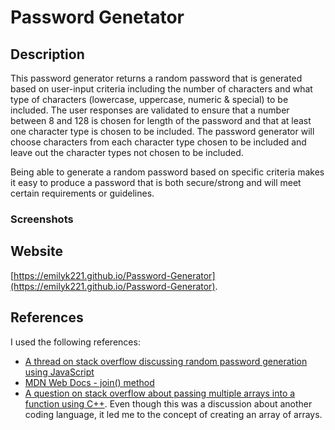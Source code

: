 # Password Genetator

## Description

This password generator returns a random password that is generated based on user-input criteria including the number of characters and what type of characters (lowercase, uppercase, numeric & special) to be included. The user responses are validated to ensure that a number between 8 and 128 is chosen for length of the password and that at least one character type is chosen to be included. The password generator will choose characters from each character type chosen to be included and leave out the character types not chosen to be included.

Being able to generate a random password based on specific criteria makes it easy to produce a password that is both secure/strong and will meet certain requirements or guidelines.

### Screenshots

## Website

[https://emilyk221.github.io/Password-Generator](https://emilyk221.github.io/Password-Generator).

## References

I used the following references:
- [A thread on stack overflow discussing random password generation using JavaScript](https://stackoverflow.com/questions/1497481/javascript-password-generator)
- [MDN Web Docs - join() method](https://developer.mozilla.org/en-US/docs/Web/JavaScript/Reference/Global_Objects/Array/join)
- [A question on stack overflow about passing multiple arrays into a function using C++](https://stackoverflow.com/questions/55988161/passing-multiple-arrays-to-a-function). Even though this was a discussion about another coding language, it led me to the concept of creating an array of arrays.